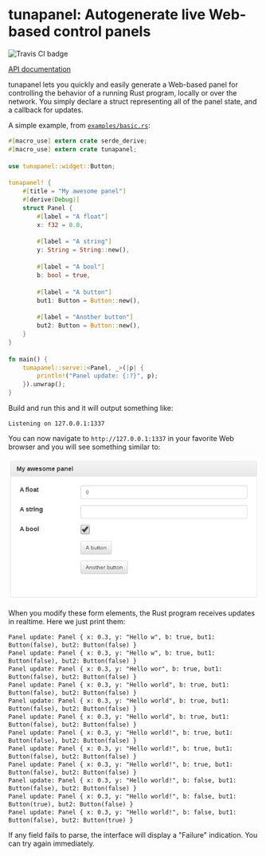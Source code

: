 # tunapanel: Autogenerate live Web-based control panels

![Travis CI badge](https://api.travis-ci.org/kmcallister/tunapanel.svg?branch=master)

[API documentation](https://docs.rs/tunapanel)

tunapanel lets you quickly and easily generate a Web-based panel for
controlling the behavior of a running Rust program, locally or over the
network. You simply declare a struct representing all of the panel state, and a
callback for updates.

A simple example, from [`examples/basic.rs`](examples/basic.rs):

```rust
#[macro_use] extern crate serde_derive;
#[macro_use] extern crate tunapanel;

use tunapanel::widget::Button;

tunapanel! {
    #[title = "My awesome panel"]
    #[derive(Debug)]
    struct Panel {
        #[label = "A float"]
        x: f32 = 0.0,

        #[label = "A string"]
        y: String = String::new(),

        #[label = "A bool"]
        b: bool = true,

        #[label = "A button"]
        but1: Button = Button::new(),

        #[label = "Another button"]
        but2: Button = Button::new(),
    }
}

fn main() {
    tunapanel::serve::<Panel, _>(|p| {
        println!("Panel update: {:?}", p);
    }).unwrap();
}
```

Build and run this and it will output something like:

```
Listening on 127.0.0.1:1337
```

You can now navigate to `http://127.0.0.1:1337` in your favorite Web browser
and you will see something similar to:

![Example control panel](assets/screenshots/basic.png)

When you modify these form elements, the Rust program receives updates in
realtime.  Here we just print them:

```
Panel update: Panel { x: 0.3, y: "Hello w", b: true, but1: Button(false), but2: Button(false) }
Panel update: Panel { x: 0.3, y: "Hello w", b: true, but1: Button(false), but2: Button(false) }
Panel update: Panel { x: 0.3, y: "Hello wor", b: true, but1: Button(false), but2: Button(false) }
Panel update: Panel { x: 0.3, y: "Hello world", b: true, but1: Button(false), but2: Button(false) }
Panel update: Panel { x: 0.3, y: "Hello world", b: true, but1: Button(false), but2: Button(false) }
Panel update: Panel { x: 0.3, y: "Hello world", b: true, but1: Button(false), but2: Button(false) }
Panel update: Panel { x: 0.3, y: "Hello world!", b: true, but1: Button(false), but2: Button(false) }
Panel update: Panel { x: 0.3, y: "Hello world!", b: true, but1: Button(false), but2: Button(false) }
Panel update: Panel { x: 0.3, y: "Hello world!", b: true, but1: Button(false), but2: Button(false) }
Panel update: Panel { x: 0.3, y: "Hello world!", b: false, but1: Button(false), but2: Button(false) }
Panel update: Panel { x: 0.3, y: "Hello world!", b: false, but1: Button(true), but2: Button(false) }
Panel update: Panel { x: 0.3, y: "Hello world!", b: false, but1: Button(false), but2: Button(true) }
```

If any field fails to parse, the interface will display a "Failure" indication.
You can try again immediately.
